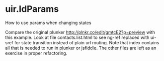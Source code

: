 uir.IdParams
============

How to use params when changing states

Compare the original plunker http://plnkr.co/edit/gmtcE2?p=preview with this example.
Look at file contacts.list.html to see ng-ref replaced with ui-sref for state transition instead of plain url routing.
Note that index contains all that is needed to run in plunker or jsfiddle. The other files are left as 
an exercise in proper refactoring.
